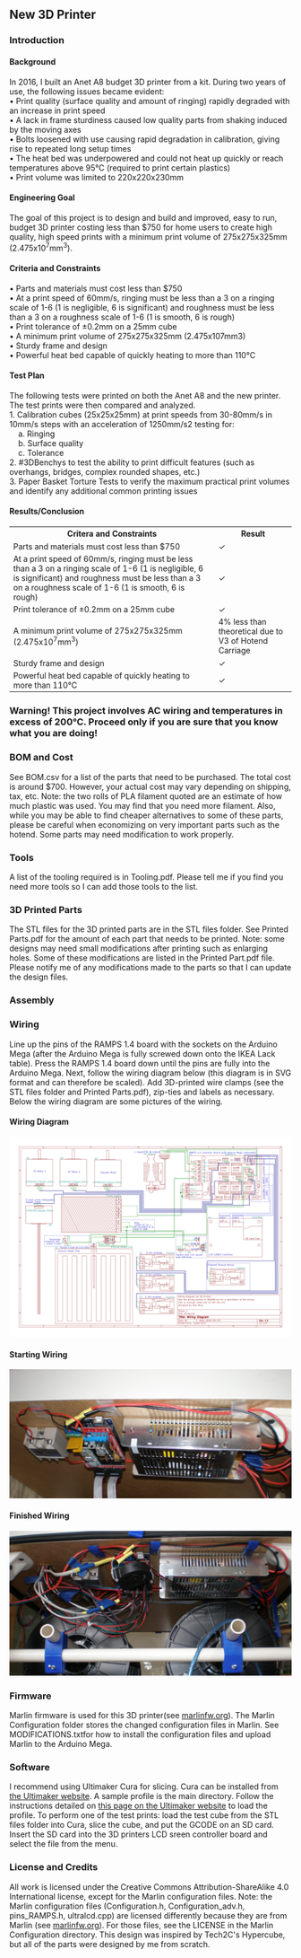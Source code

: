 <h2> New 3D Printer </h2>

<h3> Introduction </h3>
<h4> Background </h4>
In 2016, I built an Anet A8 budget 3D printer from a kit. During two years of use, the following
issues became evident: <br>
• Print quality (surface quality and amount of ringing) rapidly degraded with an increase in
print speed <br>
• A lack in frame sturdiness caused low quality parts from shaking
induced by the moving axes <br>
• Bolts loosened with use causing rapid degradation in calibration,
giving rise to repeated long setup times <br>
• The heat bed was underpowered and could not heat up quickly or
reach temperatures above 95℃ (required to print certain plastics) <br>
• Print volume was limited to 220x220x230mm

<h4> Engineering Goal </h4>
The goal of this project is to design and build and improved, easy to run, budget 3D printer costing less than $750 for home users to create high quality, high speed prints with a minimum print volume of 275x275x325mm (2.475x10<sup>7</sup>mm<sup>3</sup>).

<h4> Criteria and Constraints </h4>
• Parts and materials must cost less than $750 <br>
• At a print speed of 60mm/s, ringing must be less than a 3 on a ringing scale of 1-6 (1 is negligible, 6 is significant) and roughness must be less than a 3 on a roughness scale of 1-6 (1 is smooth, 6 is rough) <br>
• Print tolerance of ±0.2mm on a 25mm cube <br>
• A minimum print volume of 275x275x325mm (2.475x107mm3) <br>
• Sturdy frame and design <br>
• Powerful heat bed capable of quickly heating to more than 110℃ <br>

<h4> Test Plan </h4>
The following tests were printed on both the Anet A8 and the new printer. The test prints were
then compared and analyzed. <br>
1. Calibration cubes (25x25x25mm) at print speeds from 30-80mm/s in 10mm/s steps with an
acceleration of 1250mm/s2 testing for: <br>
&nbsp&nbsp&nbsp&nbspa. Ringing <br>
&nbsp&nbsp&nbsp&nbspb. Surface quality <br>
&nbsp&nbsp&nbsp&nbspc. Tolerance <br>
2. #3DBenchys to test the ability to print difficult features (such as overhangs, bridges, complex
rounded shapes, etc.) <br>
3. Paper Basket Torture Tests to verify the maximum practical print volumes and identify any
additional common printing issues  <br>


<h4> Results/Conclusion </h4>
<table>
  <tr> <th>Critera and Constraints</th> <th>Result</th> </tr>
  <tr> <td>Parts and materials must cost less than $750</td> <td>✓</td> </tr>
  <tr> <td>At a print speed of 60mm/s, ringing must be less than a 3 on a
ringing scale of 1-6 (1 is negligible, 6 is significant) and roughness
must be less than a 3 on a roughness scale of 1-6 (1 is smooth, 6
is rough)</td> <td>✓</td> </tr>
  <tr> <td>Print tolerance of ±0.2mm on a 25mm cube</td> <td>✓</td> </tr>
  <tr> <td>A minimum print volume of 275x275x325mm (2.475x10<sup>7</sup>mm<sup>3</sup>)</td> <td>4% less than
theoretical due to V3 of Hotend Carriage</td> </tr>
  <tr> <td>Sturdy frame and design</td> <td>✓</td> </tr>
  <tr> <td>Powerful heat bed capable of quickly heating to more than 110℃</td> <td>✓</td></tr>
</table>

<h3>
Warning! This project involves AC wiring and temperatures in excess of 200&degC. Proceed only if you are sure that you know what you are doing!
</h3>

<h3> BOM and Cost </h3>
See BOM.csv for a list of the parts that need to be purchased. The total cost is around $700. However, your actual cost may vary depending on shipping, tax, etc. Note: the two rolls of PLA filament quoted are an estimate of how much plastic was used. You may find that you need more filament. Also, while you may be able to find cheaper alternatives to some of these parts, please be careful when economizing on very important parts such as the hotend. Some parts may need modification to work properly.

<h3> Tools </h3>
A list of the tooling required is in Tooling.pdf. Please tell me if you find you need more tools so I can add those tools to the list.

<h3> 3D Printed Parts </h3>
The STL files for the 3D printed parts are in the STL files folder. See Printed Parts.pdf for the amount of each part that needs to be printed. Note: some designs may need small modifications after printing such as enlarging holes. Some of these modifications are listed in the Printed Part.pdf file. Please notify me of any modifications made to the parts so that I can update the design files.

<h3> Assembly </h3>


<h3> Wiring </h3>
Line up the pins of the RAMPS 1.4 board with the sockets on the Arduino Mega (after the Arduino Mega is fully screwed down onto the IKEA Lack table). Press the RAMPS 1.4 board down until the pins are fully into the Arduino Mega. Next, follow the wiring diagram below (this diagram is in SVG format and can therefore be scaled). Add 3D-printed wire clamps (see the STL files folder and Printed Parts.pdf), zip-ties and labels as necessary. Below the wiring diagram are some pictures of the wiring.

<h4> Wiring Diagram </h4>
<a href="/Images/Wiring/Wiring.svg">

![Wiring schematic SVG](/Images/Wiring/Wiring.svg)

</a>

<h4> Starting Wiring </h4>
<a href="/Images/Wiring">

![Starting wiring JPG](/Images/Wiring/Starting_Wiring.JPG)

</a>

<h4> Finished Wiring </h4>
<a href="/Images/Wiring">

![Finished wiring JPG](/Images/Wiring/Finished_Wiring.JPG)

</a>


<h3> Firmware </h3>
Marlin firmware is used for this 3D printer(see <a href="https://marlinfw.org">marlinfw.org</a>). The Marlin Configuration folder stores the changed configuration files in Marlin. See MODIFICATIONS.txtfor how to install the configuration files and upload Marlin to the Arduino Mega.

<h3> Software </h3>
I recommend using Ultimaker Cura for slicing. Cura can be installed from <a href="https://www.ultimaker.com/en/products/ultimaker-cura-software">the Ultimaker website</a>. A sample profile is the main directory. Follow the instructions detailed on <a href="https://www.ultimaker.com/en/resources/20441-manage-profiles">this page on the Ultimaker website</a> to load the profile. To perform one of the test prints: load the test cube from the STL files folder into Cura, slice the cube, and put the GCODE on an SD card. Insert the SD card into the 3D printers LCD sreen controller board and select the file from the menu.

<h3> License and Credits </h3>
All work is licensed under the Creative Commons Attribution-ShareAlike 4.0 International license, except for the Marlin configuration files. Note: the Marlin configuration files (Configuration.h, Configuration_adv.h, pins_RAMPS.h, ultralcd.cpp) are licensed differently because they are from Marlin (see <a href="https://marlinfw.org">marlinfw.org</a>). For those files, see the LICENSE in the Marlin Configuration directory. This design was inspired by Tech2C's Hypercube, but all of the parts were designed by me from scratch.
